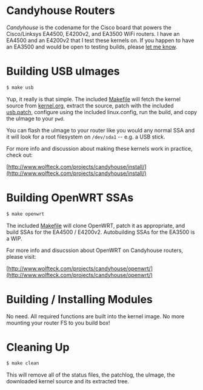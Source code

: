 # Candyhouse Routers

_Candyhouse_ is the codename for the Cisco board that powers the Cisco/Linksys EA4500, E4200v2, and EA3500 WiFi routers.  I have an EA4500 and an E4200v2 that I test these kernels on.  If you happen to have an EA3500 and would be open to testing builds, please [let me know](mailto:randall.will@gmail.com?subject=Candyhouse-Linux).

# Building USB uImages

```bash
$ make usb
```

Yup, it really is that simple.  The included [Makefile](Makefile) will fetch the kernel source from [kernel.org](http://kernel.org), extract the source, patch with the included [usb.patch](patches/usb.patch), configure using the included linux.config, run the build, and copy the uImage to your `pwd`.

You can flash the uImage to your router like you would any normal SSA and it will look for a root filesystem on `/dev/sda1` -- e.g. a USB stick.

For more info and discussion about making these kernels work in practice, check out:

[http://www.wolfteck.com/projects/candyhouse/install/](http://www.wolfteck.com/projects/candyhouse/install/)

# Building OpenWRT SSAs

```bash
$ make openwrt
```

The included [Makefile](Makefile) will clone OpenWRT, patch it as appropriate, and build SSAs for the EA4500 / E4200v2.  Autobuilding SSAs for the EA3500 is a WIP.

For more info and disucssion about OpenWRT on Candyhouse routers, please visit:

[http://www.wolfteck.com/projects/candyhouse/openwrt/](http://www.wolfteck.com/projects/candyhouse/openwrt/)

# Building / Installing Modules

No need.  All required functions are built into the kernel image.  No more mounting your router FS to you build box!

# Cleaning Up

```bash
$ make clean
```

This will remove all of the status files, the patchlog, the uImage, the downloaded kernel source and its extracted tree.
